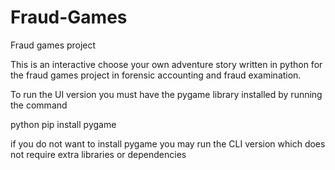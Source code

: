 # Fraud-Games
Fraud games project

This is an interactive choose your own adventure story written in python for the fraud games project in forensic accounting and fraud examination.

To run the UI version you must have the pygame library installed by running the command

  python pip install pygame

if you do not want to install pygame you may run the CLI version which does not require extra libraries or dependencies
